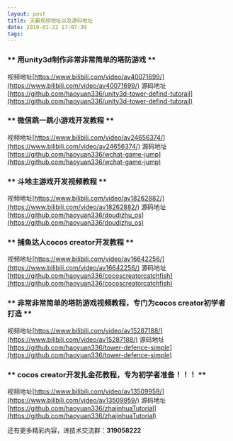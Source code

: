```yaml
---
layout: post
title: 天霸视频地址以及源码地址
date: 2019-01-22 17:07:39
tags:
---
```

### ** 用unity3d制作非常非常简单的塔防游戏 ** 
视频地址[https://www.bilibili.com/video/av40071699/](https://www.bilibili.com/video/av40071699/)
源码地址[https://github.com/haoyuan336/unity3d-tower-defind-tutorail](https://github.com/haoyuan336/unity3d-tower-defind-tutorail)
### ** 微信跳一跳小游戏开发教程 **
视频地址[https://www.bilibili.com/video/av24656374/](https://www.bilibili.com/video/av24656374/)
源码地址[https://github.com/haoyuan336/wchat-game-jump](https://github.com/haoyuan336/wchat-game-jump)
### ** 斗地主游戏开发视频教程 **
视频地址[https://www.bilibili.com/video/av18262882/](https://www.bilibili.com/video/av18262882/)
源码地址[https://github.com/haoyuan336/doudizhu_os](https://github.com/haoyuan336/doudizhu_os)
### ** 捕鱼达人cocos creator开发教程 **
视频地址[https://www.bilibili.com/video/av16642256/](https://www.bilibili.com/video/av16642256/)
源码地址[https://github.com/haoyuan336/cocoscreatorcatchfish](https://github.com/haoyuan336/cocoscreatorcatchfish)
### ** 非常非常简单的塔防游戏视频教程，专门为cocos creator初学者打造 **
视频地址[https://www.bilibili.com/video/av15287188/](https://www.bilibili.com/video/av15287188/)
源码地址[https://github.com/haoyuan336/tower-defence-simple](https://github.com/haoyuan336/tower-defence-simple)
### ** cocos creator开发扎金花教程，专为初学者准备！！！ **
视频地址[https://www.bilibili.com/video/av13509959/](https://www.bilibili.com/video/av13509959/)
源码地址[https://github.com/haoyuan336/zhajinhuaTutorial](https://github.com/haoyuan336/zhajinhuaTutorial)


还有更多精彩内容，进技术交流群：**319058222**